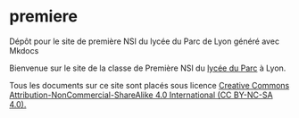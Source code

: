 # premiere   

<quote>Dépôt pour le site de  première NSI du lycée du Parc de Lyon généré avec Mkdocs</quote>

 <article>
        <p>Bienvenue sur le site de la classe de  Première NSI du <a href="https://lyceeduparc.fr/ldp/">lycée du Parc</a> à Lyon.</p>
          <p>Tous les documents sur ce site sont   placés sous licence 
            <a href="https://creativecommons.org/licenses/by-nc-sa/4.0/"> 
              Creative Commons Attribution-NonCommercial-ShareAlike 4.0 International (CC BY-NC-SA 4.0).</a>
              </p>              
 </article>

